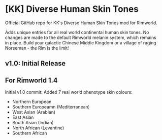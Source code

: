 # [KK] Diverse Human Skin Tones
Official GitHub repo for KK's Diverse Human Skin Tones mod for Rimworld.

Adds unique entries for all real world continental human skin tones. No changes are made to the default Rimworld melanin system, which remains in place. Build your galactic Chinese Middle Kingdom or a village of raging Norseman - the Rim is the limit!

## v1.0: Initial Release
## For Rimworld 1.4

Initial v1.0 commit:
Added 7 real world phenotype skin colours:
- Northern European
- Southern Europeamn (Mediterranean)
- West Asian (Arabian)
- East Asian
- South Asian (Indian)
- North African (Levantine)
- Southern African
